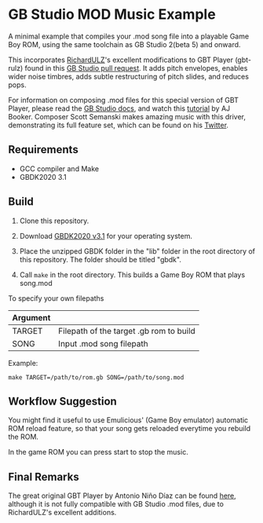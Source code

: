 # GB Studio MOD Music Example
A minimal example that compiles your .mod song file into a playable Game Boy ROM, using the same toolchain as GB Studio 2(beta 5) and onward.

This incorporates [RichardULZ](https://github.com/RichardULZ)'s excellent modifications to GBT Player (gbt-rulz) found in this [GB Studio pull request](https://github.com/chrismaltby/gb-studio/pull/505). It adds pitch envelopes, enables wider noise timbres, adds subtle restructuring of pitch slides, and reduces pops.

For information on composing .mod files for this special version of GBT Player, please read the [GB Studio docs](https://www.gbstudio.dev/docs/assets/music/music-gbt), and watch this [tutorial](https://www.youtube.com/watch?v=Qz7z7yWn_5w) by AJ Booker.
Composer Scott Semanski makes amazing music with this driver, demonstrating its full feature set, which can be found on his [Twitter](https://twitter.com/ScottSemanski).

## Requirements
- GCC compiler and Make
- GBDK2020 3.1

## Build
1. Clone this repository.

2. Download [GBDK2020 v3.1](https://github.com/gbdk-2020/gbdk-2020/releases/tag/v3.1) for your operating system.

3. Place the unzipped GBDK folder in the "lib" folder in the root directory of this repository. The folder should be titled "gbdk".

4. Call `make` in the root directory. This builds a Game Boy ROM that plays song.mod

To specify your own filepaths

| Argument | |
| -------- |-|
| TARGET   | Filepath of the target .gb rom to build |
| SONG     | Input .mod song filepath |

Example:

`make TARGET=/path/to/rom.gb SONG=/path/to/song.mod`

## Workflow Suggestion

You might find it useful to use Emulicious' (Game Boy emulator) automatic ROM reload feature, so that your song gets reloaded everytime you rebuild the ROM. 

In the game ROM you can press start to stop the music.

## Final Remarks

The great original GBT Player by Antonio Niño Díaz can be found [here](https://github.com/AntonioND/gbt-player), although it is not fully compatible with GB Studio .mod files, due to RichardULZ's excellent additions.
